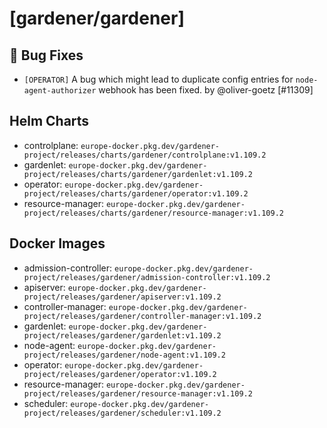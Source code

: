 # [gardener/gardener]

## 🐛 Bug Fixes

- `[OPERATOR]` A bug which might lead to duplicate config entries for `node-agent-authorizer` webhook has been fixed. by @oliver-goetz [#11309]

## Helm Charts
- controlplane: `europe-docker.pkg.dev/gardener-project/releases/charts/gardener/controlplane:v1.109.2`
- gardenlet: `europe-docker.pkg.dev/gardener-project/releases/charts/gardener/gardenlet:v1.109.2`
- operator: `europe-docker.pkg.dev/gardener-project/releases/charts/gardener/operator:v1.109.2`
- resource-manager: `europe-docker.pkg.dev/gardener-project/releases/charts/gardener/resource-manager:v1.109.2`
## Docker Images
- admission-controller: `europe-docker.pkg.dev/gardener-project/releases/gardener/admission-controller:v1.109.2`
- apiserver: `europe-docker.pkg.dev/gardener-project/releases/gardener/apiserver:v1.109.2`
- controller-manager: `europe-docker.pkg.dev/gardener-project/releases/gardener/controller-manager:v1.109.2`
- gardenlet: `europe-docker.pkg.dev/gardener-project/releases/gardener/gardenlet:v1.109.2`
- node-agent: `europe-docker.pkg.dev/gardener-project/releases/gardener/node-agent:v1.109.2`
- operator: `europe-docker.pkg.dev/gardener-project/releases/gardener/operator:v1.109.2`
- resource-manager: `europe-docker.pkg.dev/gardener-project/releases/gardener/resource-manager:v1.109.2`
- scheduler: `europe-docker.pkg.dev/gardener-project/releases/gardener/scheduler:v1.109.2`
